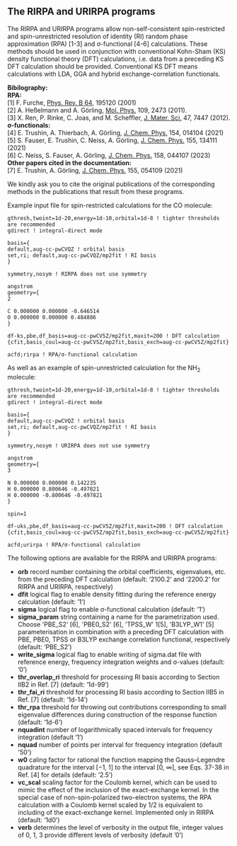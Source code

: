 ## The RIRPA and URIRPA programs
The RIRPA and URIRPA programs allow non-self-consistent spin-restricted and spin-unrestricted resolution of identity (RI) random phase approximation (RPA) [1-3] and σ-functional [4-6] calculations. These methods should be used in conjunction with conventional Kohn-Sham (KS) density functional theory (DFT) calculations, i.e. data from a preceding KS DFT calculation should be provided. Conventional KS DFT means calculations with LDA, GGA and hybrid exchange-correlation functionals.

**Bibilography:**  
**RPA:**  
[1] F. Furche, [Phys. Rev. B 64](https://journals.aps.org/prb/abstract/10.1103/PhysRevB.64.195120), 195120 (2001)  
[2] A. Heßelmann and A. Görling, [Mol. Phys.](https://www.tandfonline.com/doi/abs/10.1080/00268976.2011.614282) 109, 2473 (2011).  
[3] X. Ren, P. Rinke, C. Joas, and M. Scheffler, [J. Mater. Sci.](https://link.springer.com/article/10.1007/s10853-012-6570-4) 47, 7447 (2012).  
**σ-functionals:**  
[4] E. Trushin, A. Thierbach, A. Görling, [J. Chem. Phys.](https://aip.scitation.org/doi/full/10.1063/5.0026849) 154, 014104 (2021)  
[5] S. Fauser, E. Trushin, C. Neiss, A. Görling, [J. Chem. Phys.](https://aip.scitation.org/doi/abs/10.1063/5.0059641) 155, 134111 (2021)  
[6] C. Neiss, S. Fauser, A. Görling, [J. Chem. Phys.](https://aip.scitation.org/doi/full/10.1063/5.0129524) 158, 044107 (2023)  
**Other papers cited in the documentation:**  
[7] E. Trushin, A. Görling, [J. Chem. Phys.](https://aip.scitation.org/doi/full/10.1063/5.0056431) 155, 054109 (2021)

We kindly ask you to cite the original publications of the corresponding methods in the publications that result from these programs.

Example input file for spin-restricted calculations for the CO molecule:
```
gthresh,twoint=1d-20,energy=1d-10,orbital=1d-8 ! tighter thresholds are recommended
gdirect ! integral-direct mode

basis={
default,aug-cc-pwCVQZ ! orbital basis
set,ri; default,aug-cc-pwCVQZ/mp2fit ! RI basis
}

symmetry,nosym ! RIRPA does not use symmetry

angstrom
geometry={
2

C 0.000000 0.000000 -0.646514
O 0.000000 0.000000 0.484886
}

df-ks,pbe,df_basis=aug-cc-pwCV5Z/mp2fit,maxit=200 ! DFT calculation
{cfit,basis_coul=aug-cc-pwCV5Z/mp2fit,basis_exch=aug-cc-pwCV5Z/mp2fit}

acfd;rirpa ! RPA/σ-functional calculation
```
As well as an example of spin-unrestricted calculation for the NH<sub>2</sub> molecule:
```
gthresh,twoint=1d-20,energy=1d-10,orbital=1d-8 ! tighter thresholds are recommended
gdirect ! integral-direct mode

basis={
default,aug-cc-pwCVQZ ! orbital basis
set,ri; default,aug-cc-pwCVQZ/mp2fit ! RI basis
}

symmetry,nosym ! URIRPA does not use symmetry

angstrom
geometry={
3

N 0.000000 0.000000 0.142235
H 0.000000 0.800646 -0.497821
H 0.000000 -0.800646 -0.497821
}

spin=1

df-uks,pbe,df_basis=aug-cc-pwCV5Z/mp2fit,maxit=200 ! DFT calculation
{cfit,basis_coul=aug-cc-pwCV5Z/mp2fit,basis_exch=aug-cc-pwCV5Z/mp2fit}
 
acfd;urirpa ! RPA/σ-functional calculation
```
The following options are available for the RIRPA and URIRPA programs:
* **orb** record number containing the orbital coefficients, eigenvalues, etc. from the preceding DFT calculation (default: ‘2100.2’ and ‘2200.2’ for RIRPA and URIRPA, respectively)
* **dfit** logical flag to enable density fitting during the reference energy calculation (default: ’1’)
* **sigma** logical flag to enable σ-functional calculation (default: ’1’)
* **sigma_param** string containing a name for the parametrization used. Choose 'PBE_S2' [6], 'PBE0_S2' [6], 'TPSS_W' 1[5], 'B3LYP_W1' [5] parameterisation in combination with a preceding DFT calculation with PBE, PBE0, TPSS or B3LYP exchange correlation functional, respectively (default: ‘PBE_S2’)
* **write_sigma** logical flag to enable writing of sigma.dat file with reference energy, frequency integration weights and σ-values (default: ’0’)
* **thr_overlap_ri** threshold for processing RI basis according to Section IIB2 in Ref. [7] (default: ‘1d-99’)
* **thr_fai_ri** threshold for processing RI basis according to Section IIB5 in Ref. [7] (default: ‘1d-14’)
* **thr_rpa** threshold for throwing out contributions corresponding to small eigenvalue differences during construction of the response function (default: ‘1d-6’)
* **nquadint** number of logarithmically spaced intervals for frequency integration (default ‘1’)
* **nquad** number of points per interval for frequency integration (default '50')
* **w0** caling factor for rational the function mapping the Gauss–Legendre quadrature for the interval [−1, 1] to the interval [0, ∞], see Eqs. 37-38 in Ref. [4] for details (default: ‘2.5’)
* **vc_scal** scaling factor for the Coulomb kernel, which can be used to mimic the effect of the inclusion of the exact-exchange kernel. In the special case of non-spin-polarized two-electron systems, the RPA calculation with a Coulomb kernel scaled by 1/2 is equivalent to including of the exact-exchange kernel. Implemented only in RIRPA (default: ‘1d0’)
* **verb** determines the level of verbosity in the output file, integer values of 0, 1, 3 provide different levels of verbosity (default ’0’)